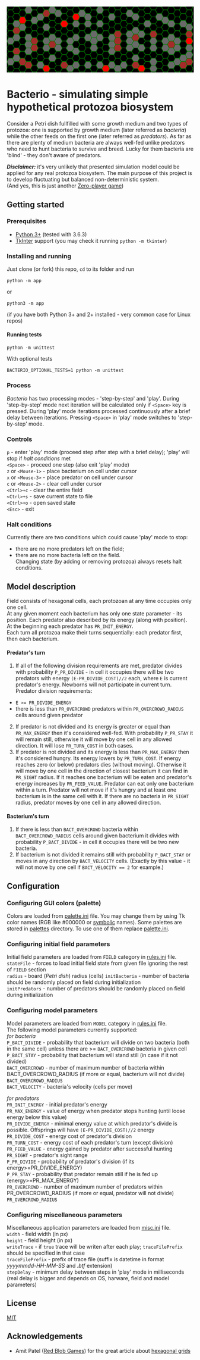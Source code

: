 ![Logo](logo.png)

# **Bacterio** - simulating simple hypothetical protozoa biosystem

Consider a Petri dish fullfilled with some growth medium and two types of protozoa: one is supported by growth medium (later referred as _bacteria_) while the other feeds on the first one (later referred as _predators_). As far as there are plenty of medium bacteria are always well-fed unlike predators who need to hunt bacteria to survive and breed. Lucky for them bacteria are 'blind' - they don't aware of predators.

_**Disclaimer:**_ it's very unlikely that presented simulation model could be applied for any real protozoa biosystem. The main purpose of this project is to develop fluctuating but balanced non-deterministic system.  
(And yes, this is just another [Zero-player game](https://en.wikipedia.org/wiki/Zero-player_game))


## Getting started

### Prerequisites  
+ [Python 3+](https://www.python.org/downloads/) (tested with  3.6.3)  
+ [TkInter](https://docs.python.org/3/library/tkinter.html) support (you may check it running `python -m tkinter`)  

### Installing and running
Just clone (or fork) this repo, `cd` to its folder and run  
```
python -m app
```
or
```
python3 -m app
```
(if you have both Python 3+ and 2+ installed - very common case for Linux repos)

#### Running tests  
```
python -m unittest
```
With optional tests
```
BACTERIO_OPTIONAL_TESTS=1 python -m unittest
```

### Process
*Bacterio* has two processing modes - 'step-by-step' and 'play'. During 'step-by-step' mode next iteration will be calculated only if `<Space>` key is pressed. During 'play' mode iterations processed continuously after a brief delay between iterations. Pressing `<Space>` in 'play' mode switches to 'step-by-step' mode.

### Controls
`p` - enter 'play' mode (proceed step after step with a brief delay); 'play' will stop if *halt conditions* met  
`<Space>` - proceed one step (also exit 'play' mode)  
`z` or `<Mouse-1>` - place bacterium on cell under cursor  
`x` or `<Mouse-3>` - place predator on cell under cursor  
`c` or `<Mouse-2>` - clear cell under cursor  
`<Ctrl>+c` - clear the entire field  
`<Ctrl>+s` - save current state to file  
`<Ctrl>+o` - open saved state  
`<Esc>` - exit  

### Halt conditions
Currently there are two conditions which could cause 'play' mode to stop:  
+ there are no more predators left on the field;  
+ there are no more bacteria left on the field.  
Changing state (by adding or removing protozoa) always resets halt conditions.


## Model description

Field consists of hexagonal cells, each protozoan at any time occupies only one cell.  
At any given moment each bacterium has only one state parameter - its position. Each predator also described by its energy (along with position). At the beginning each predator has `PR_INIT_ENERGY`.  
Each turn all protozoa make their turns sequentially: each predator first, then each bacterium.  

#### Predator's turn  
1. If all of the following division requirements are met, predator divides with probability `P_PR_DIVIDE` - in cell it occupies there will be two predators with energy `(E-PR_DIVIDE_COST)//2` each, where `E` is current predator's energy. Newborns will not participate in current turn.  
Predator division requirements:  
  + `E >= PR_DIVIDE_ENERGY`  
  + there is less than `PR_OVERCROWD` predators within `PR_OVERCROWD_RADIUS` cells around given predator  
2. If predator is not divided and its energy is greater or equal than `PR_MAX_ENERGY` then it's considered well-fed. With probability `P_PR_STAY` it will remain still, otherwise it will move by one cell in any allowed direction. It will lose `PR_TURN_COST` in both cases.  
3. If predator is not divided and its energy is less than `PR_MAX_ENERGY` then it's considered hungry. Its energy lowers by `PR_TURN_COST`. If energy reaches zero (or below) predators dies (without moving). Otherwise it will move by one cell in the direction of closest bacterium it can find in `PR_SIGHT` radius. If it reaches one bacterium will be eaten and predator's energy increases by `PR_FEED_VALUE`. Predator can eat only one bacterium within a turn. Predator will not move if it's hungry and at least one bacterium is in the same cell with it. If there are no bacteria in `PR_SIGHT` radius, predator moves by one cell in any allowed direction.  

#### Bacterium's turn
1. If there is less than `BACT_OVERCROWD` bacteria within `BACT_OVERCROWD_RADIUS` cells around given bacterium it divides with probability `P_BACT_DIVIDE` - in cell it occupies there will be two new bacteria.
2. If bacterium is not divided it remains still with probability `P_BACT_STAY` or moves in any direction by `BACT_VELOCITY` cells. (Exactly by this value - it will not move by one cell if `BACT_VELOCITY == 2` for example.)

## Configuration

### Configuring GUI colors (palette)
Colors are loaded from [palette.ini](config/palette.ini) file. You may change them by using Tk color names (RGB like #000000 or [symbolic](https://www.tcl.tk/man/tcl8.5/TkCmd/colors.htm) names). Some palettes are stored in [palettes](config/other_palettes) directory. To use one of them replace [palette.ini](config/palette.ini).

### Configuring initial field parameters
Initial field parameters are loaded from `FIELD` category in [rules.ini](config/rules.ini) file.  
`stateFile` - forces to load initial field state from given file ignoring the rest of `FIELD` section  
`radius` - board (_Petri dish_) radius (cells)
`initBacteria` - number of bacteria should be randomly placed on field during initialization  
`initPredators` - number of predators should be randomly placed on field during initialization  

### Configuring model parameters
Model parameters are loaded from `MODEL` category in [rules.ini](config/rules.ini) file.  
The following model parameters currently supported:  
*for bacteria*  
`P_BACT_DIVIDE` - probability that bacterium will divide on two bacteria (both in the same cell) unless there are >= `BACT_OVERCROWD` bacteria in given cell  
`P_BACT_STAY` -  probability that bacterium will stand still (in case if it not divided)  
`BACT_OVERCROWD` -  number of maximum number of bacteria within BACT_OVERCROWD_RADIUS (if more or equal, bacterium will not divide)  
`BACT_OVERCROWD_RADIUS`  
`BACT_VELOCITY` - bacteria's velocity (cells per move)  
  
*for predators*  
`PR_INIT_ENERGY` - initial predator's energy  
`PR_MAX_ENERGY` - value of energy when predator stops hunting (until loose energy below this value)  
`PR_DIVIDE_ENERGY` - minimal energy value at which predator's divide is possible. Offsprings will have `(E-PR_DIVIDE_COST)//2` energy  
`PR_DIVIDE_COST` - energy cost of predator's division  
`PR_TURN_COST` -  energy cost of each predator's turn (except division)  
`PR_FEED_VALUE` - energy gained by predator after successful hunting  
`PR_SIGHT` - predator's sight range  
`P_PR_DIVIDE` - probability of predator's division (if its energy>=PR_DIVIDE_ENERGY)  
`P_PR_STAY` - probability that predator remain still if he is fed up (energy>=PR_MAX_ENERGY)  
`PR_OVERCROWD` - number of maximum number of predators within PR_OVERCROWD_RADIUS (if more or equal, predator will not divide)  
`PR_OVERCROWD_RADIUS`  
  

### Configuring miscellaneous parameters
Miscellaneous application parameters are loaded from [misc.ini](config/misc.ini) file.  
`width` - field width (in px)  
`height` - field height (in px)  
`writeTrace` - if `true` trace will be writen after each play; `traceFilePrefix` should be specified in that case  
`traceFilePrefix` - prefix of trace file (suffix is datetime in format *yyyymmdd-HH-MM-SS* and *.btf* extension)  
`stepDelay` - minimum delay between steps in 'play' mode in milliseconds (real delay is bigger and depends on OS, harware, field and model parameters)  


## License
[MIT](LICENSE)

## Acknowledgements
+ Amit Patel ([Red Blob Games](https://www.redblobgames.com)) for the great article about [hexagonal grids](https://www.redblobgames.com/grids/hexagons)
